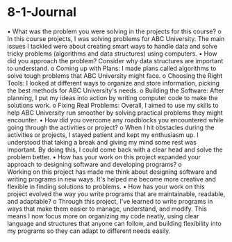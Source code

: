 # 8-1-Journal
•	What was the problem you were solving in the projects for this course?
o	In this course projects, I was solving problems for ABC University. The main issues I tackled were about creating smart ways to handle data and solve tricky problems (algorithms and data structures) using computers. 
•	How did you approach the problem? Consider why data structures are important to understand.
o	 Coming up with Plans: I made plans called algorithms to solve tough problems that ABC University might face.
o	Choosing the Right Tools: I looked at different ways to organize and store information, picking the best methods for ABC University's needs.
o	Building the Software: After planning, I put my  ideas into action by writing computer code to make the solutions work.
o	Fixing Real Problems: Overall, I  aimed to use my skills to help ABC University run smoother by solving practical problems they might encounter.
•	How did you overcome any roadblocks you encountered while going through the activities or project?
o	When I hit obstacles during the activities or projects, I stayed patient and kept my enthusiasm up. I understood that taking a break and giving my mind some rest was important. By doing this, I could come back with a clear head and solve the problem better.
•	How has your work on this project expanded your approach to designing software and developing programs?
o	
Working on this project has made me think about designing software and writing programs in new ways. It's helped me become more creative and flexible in finding solutions to problems.
•	How has your work on this project evolved the way you write programs that are maintainable, readable, and adaptable?
o	Through this project, I've learned to write programs in ways that make them easier to manage, understand, and modify. This means I now focus more on organizing my code neatly, using clear language and structures that anyone can follow, and building flexibility into my programs so they can adapt to different needs easily.
